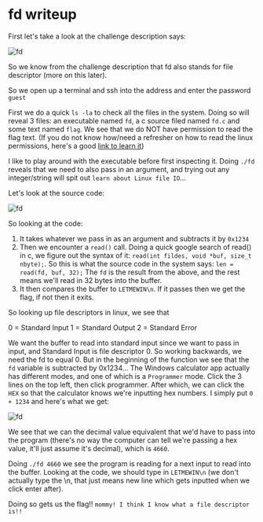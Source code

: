 # fd writeup

First let's take a look at the challenge description says:

![fd](https://user-images.githubusercontent.com/41026969/50621778-35ce1800-0ed6-11e9-9ce3-e36e9487ec01.PNG)

So we know from the challenge description that fd also stands for file descriptor (more on this later).

So we open up a terminal and ssh into the address and enter the password ```guest```

First we do a quick ```ls -la``` to check all the files in the system. Doing so will reveal 3 files: an executable named ```fd```, a c source filed named ```fd.c``` and some text named ```flag```. We see that we do NOT have permission to read the flag text. (If you do not know how/need a refresher on how to read the linux permissions, here's a good [link to learn it](https://www.pluralsight.com/blog/it-ops/linux-file-permissions))

I like to play around with the executable before first inspecting it. Doing ```./fd``` reveals that we need to also pass in an argument, and trying out any integer/string will spit out ```learn about Linux file IO```...

Let's look at the source code:

![fd](https://user-images.githubusercontent.com/41026969/50622005-0c15f080-0ed8-11e9-93e2-4edf8681c6e9.PNG)

So looking at the code:

1) It takes whatever we pass in as an argument and subtracts it by ```0x1234```
2) Then we encounter a ```read()``` call. Doing a quick google search of read() in c, we figure out the syntax of it: ```read(int fildes, void *buf, size_t nbyte);```. So this is what the source code in the system says: ```len = read(fd, buf, 32);``` The ```fd``` is the result from the above, and the rest means we'll read in 32 bytes into the buffer.
3) It then compares the buffer to ```LETMEWIN\n```. If it passes then we get the flag, if not then it exits.

So looking up file descriptors in linux, we see that

0 = Standard Input
1 = Standard Output
2 = Standard Error

We want the buffer to read into standard input since we want to pass in input, and Standard Input is file descriptor 0. So working backwards, we need the fd to equal 0. But in the beginning of the function we see that the ```fd``` variable is subtracted by 0x1234... The Windows calculator app actually has different modes, and one of which is a ```Programmer``` mode. Click the 3 lines on the top left, then click programmer. After which, we can click the ```HEX``` so that the calculator knows we're inputting hex numbers. I simply put ```0 + 1234``` and here's what we get:

![fd](https://user-images.githubusercontent.com/41026969/50622643-c0b21100-0edc-11e9-939e-4ab26676faa9.PNG)

We see that we can the decimal value equivalent that we'd have to pass into the program (there's no way the computer can tell we're passing a hex value, it'll just assume it's decimal), which is ```4660```.

Doing ```./fd 4660``` we see the program is reading for a next input to read into the buffer. Looking at the code, we should type in ```LETMEWIN\n``` (we don't actually type the \n, that just means new line which gets inputted when we click enter after). 

Doing so gets us the flag!!
```mommy! I think I know what a file descriptor is!!```
